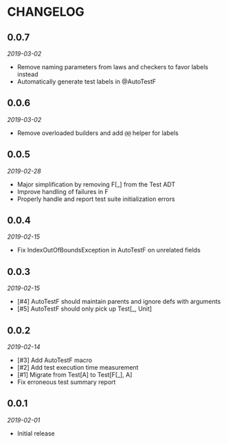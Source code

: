 # CHANGELOG

## 0.0.7

_2019-03-02_

 * Remove naming parameters from laws and checkers to favor labels instead
 * Automatically generate test labels in @AutoTestF

## 0.0.6

_2019-03-02_

 * Remove overloaded builders and add `@@` helper for labels

## 0.0.5

_2019-02-28_

 * Major simplification by removing F[_] from the Test ADT
 * Improve handling of failures in F
 * Properly handle and report test suite initialization errors

## 0.0.4

_2019-02-15_

 * Fix IndexOutOfBoundsException in AutoTestF on unrelated fields

## 0.0.3

_2019-02-15_

 * [#4] AutoTestF should maintain parents and ignore defs with arguments
 * [#5] AutoTestF should only pick up Test[_, Unit]

## 0.0.2

_2019-02-14_

 * [#3] Add AutoTestF macro
 * [#2] Add test execution time measurement
 * [#1] Migrate from Test[A] to Test[F[_], A]
 * Fix erroneous test summary report

## 0.0.1

_2019-02-01_

 * Initial release